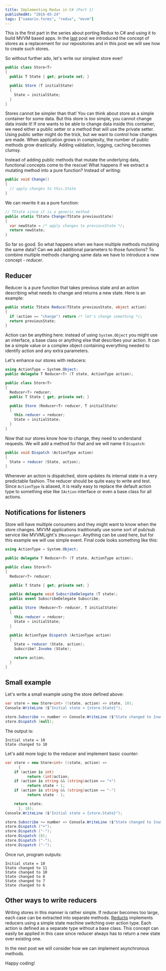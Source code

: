 ```yaml
---
title: Implementing Redux in C# (Part 1)
publishedAt: "2016-05-24"
tags: ["xamarin.forms", "redux", "mvvm"]
---
```


This is the first part in the series about porting Redux to C# and using it to build MVVM based apps. In the [last](/blog/post/mvvm-data-redux) post we introduced the concept of stores as a replacement for our repositories and in this post we will see how to create such stores.

So without further ado, let's write our simplest store ever!

```csharp
public class Store<T>
{
  public T State { get; private set; }

  public Store (T initialState)
  {
    State = initialState;
  }
}
```

Stores cannot be simpler than that! You can think about store as a simple container for some data. But this store is _too_ simple, you cannot change data inside it! If one wants to be able to change data inside this container, we need either a public setter or a method that will use the private setter. Using public setter might do the trick, but we want to control how changes are made. When application grows in complexity, the number of public methods grow drastically. Adding validation, logging, caching becomes clumsy.

Instead of adding public methods that mutate the underlying data, functional concepts come to the rescue! What happens if we extract a mutating method into a pure function? Instead of writing:

```csharp
public void Change()
{
  // apply changes to this.State
}
```

We can rewrite it as a pure function:

```csharp
// TState since it is a generic method
public static TState Change(TState previousState)
{
  var newState = /* apply changes to previousState */;
  return newState;
}
```

So far so good. So what happens when we have multiple methods mutating the same data? Can we add additional parameters to those functions? To combine multiple methods changing same data we have to introduce a new concept - _reducer_.

## Reducer

Reducer is a pure function that takes previous state and an action describing what needs to change and returns a new state. Here is an example:

```csharp
public static TState Reduce(TState previousState, object action)
{
  if (action == "change") return /* let's change something */;
  return previousState;
}
```

Action can be anything here: instead of using `System.Object` you might use an interface, a base class or anything else that describes your action. It can be a simple value or a complex object containing everything needed to identify action and any extra parameters.

Let's enhance our stores with reducers:

```csharp
using ActionType = System.Object;
public delegate T Reducer<T> (T state, ActionType action);

public class Store<T>
{
  Reducer<T> reducer;
  public T State { get; private set; }

  public Store (Reducer<T> reducer, T initialState)
  {
    this.reducer = reducer;
    State = initialState;
  }
}
```

Now that our stores know how to change, they need to understand requests. We will add a method for that and we will name it `Dispatch`:

```csharp
public void Dispatch (ActionType action)
{
  State = reducer (State, action);
}
```

Whenever an action is dispatched, store updates its internal state in a very predictable fashion. The reducer should be quite easy to write and test. Since `ActionType` is aliased, it is really easy to replace the default action type to something else like `IAction` interface or even a base class for all actions.

## Notifications for listeners

Store will have multiple consumers and they might want to know when the store changes. MVVM applications traditionally use some sort of pub/sub service like MVVMLight's `IMessenger`. Anything can be used here, but for this example we will use simple event. Final code looks something like this:

```csharp
using ActionType = System.Object;

public delegate T Reducer<T> (T state, ActionType action);

public class Store<T>
{
  Reducer<T> reducer;

  public T State { get; private set; }

  public delegate void SubscribeDelegate (T state);
  public event SubscribeDelegate Subscribe;

  public Store (Reducer<T> reducer, T initialState)
  {
    this.reducer = reducer;
    State = initialState;
  }

  public ActionType Dispatch (ActionType action)
  {
    State = reducer (State, action);
    Subscribe?.Invoke (State);

    return action;
  }
}
```

## Small example

Let's write a small example using the store defined above:

```csharp
var store = new Store<int> ((state, action) => state, 10);
Console.WriteLine ($"Initial state = {store.State}");

store.Subscribe += number => Console.WriteLine ($"State changed to {number}");
store.Dispatch (null);
```

The output is:

```
Initial state = 10
State changed to 10
```

Let's add more logic to the reducer and implement basic counter:

```csharp
var store = new Store<int> ((state, action) =>
      {
	if (action is int)
          return (int)action;
	if (action is string && (string)action == "+")
          return state + 1;
	if (action is string && (string)action == "-")
          return state - 1;

	return state;
      }, 10);
Console.WriteLine ($"Initial state = {store.State}");

store.Subscribe += number => Console.WriteLine ($"State changed to {number}");
store.Dispatch ("+");
store.Dispatch ("-");
store.Dispatch (8);
store.Dispatch ("-");
store.Dispatch ("-");
```

Once run, program outputs:

```
Initial state = 10
State changed to 11
State changed to 10
State changed to 8
State changed to 7
State changed to 6
```

## Other ways to write reducers

Writing stores in this manner is rather simple. If reducer becomes too large, each case can be extracted into separate methods. [Reducto](https://github.com/pshomov/reducto) implements reducers using a simple state machine switching over action type. Each action is defined as a separate type without a base class. This concept can easily be applied in this case since reducer always has to return a new state over existing one.

In the next post we will consider how we can implement asynchronous methods.

Happy coding!
